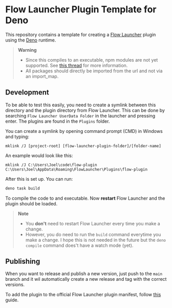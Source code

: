 # Flow Launcher Plugin Template for Deno

This repository contains a template for creating a [Flow Launcher](https://www.flowlauncher.com/) plugin using the [Deno](https://deno.land/) runtime.

> **Warning**
>
> - Since this compiles to an executable, npm modules are not yet supported. See [this thread](https://github.com/denoland/deno/issues/15960) for more information.
> - All packages should directly be imported from the url and not via an import_map.

## Development

To be able to test this easily, you need to create a symlink between this directory and the plugin directory from Flow Launcher. This can be done by searching `Flow Launcher UserData Folder` in the launcher and pressing enter. The plugins are found in the `Plugins` folder.

You can create a symlink by opening command prompt (CMD) in Windows and typing:

```CMD
mklink /J [project-root] [flow-launcher-plugin-folder]/[folder-name]
```

An example would look like this:

```CMD
mklink /J C:\Users\Joel\code\flow-plugin C:\Users\Joel\AppData\Roaming\FlowLauncher\Plugins\flow-plugin
```

After this is set up. You can run:

```bash
deno task build
```

To compile the code to and executable. Now **restart** Flow Launcher and the plugin should be loaded.

> **Note**
>
> - You **don't** need to restart Flow Launcher every time you make a change.
> - However, you do need to run the `build` command everytime you make a change. I hope this is not needed in the future but the `deno compile` command does't have a watch mode (yet).

## Publishing

When you want to release and publish a new version, just push to the `main` branch and it wil automatically create a new release and tag with the correct versions.

To add the plugin to the official Flow Launcher plugin manifest, follow [this](https://github.com/Flow-Launcher/Flow.Launcher.PluginsManifest#readme) guide.
